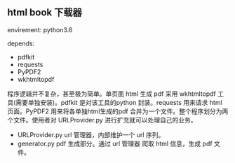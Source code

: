 ## html book 下载器

envirement: python3.6

depends:    
- pdfkit
- requests
- PyPDF2
- wkhtmltopdf

程序逻辑并不复杂，甚至极为简单。单页面 html 生成 pdf 采用 wkhtmltopdf 工具(需要单独安装)。pdfkit 是对该工具的python 封装。requests 用来请求 html 页面。PyPDF2 用来将各单独html生成的pdf 合并为一个文件。整个程序划分为两个文件。使用者对 URLProvider.py 进行扩充就可以处理自己的业务。
- URLProvider.py url 管理器，内部维护一个 url 序列。
- generator.py pdf 生成部分。通过 url 管理器 爬取 html 信息，生成 pdf 文件。